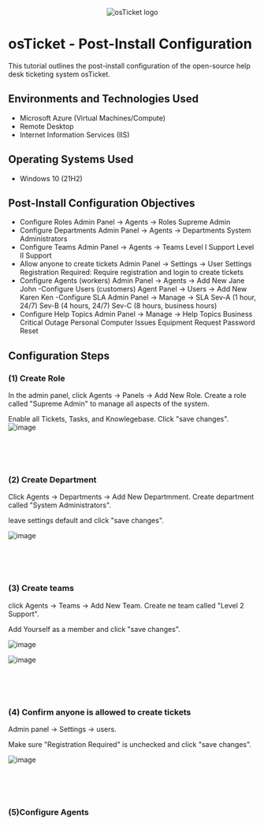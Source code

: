 
<p align="center">
<img src="https://i.imgur.com/Clzj7Xs.png" alt="osTicket logo"/>
</p>

<h1>osTicket - Post-Install Configuration</h1>
This tutorial outlines the post-install configuration of the open-source help desk ticketing system osTicket.<br />


<h2>Environments and Technologies Used</h2>

- Microsoft Azure (Virtual Machines/Compute)
- Remote Desktop
- Internet Information Services (IIS)

<h2>Operating Systems Used </h2>

- Windows 10</b> (21H2)

<h2>Post-Install Configuration Objectives</h2>

- Configure Roles
Admin Panel -> Agents -> Roles
Supreme Admin
- Configure Departments
Admin Panel -> Agents -> Departments
System Administrators
- Configure Teams
Admin Panel -> Agents -> Teams
Level I Support
Level II Support
- Allow anyone to create tickets
Admin Panel -> Settings -> User Settings
Registration Required: Require registration and login to create tickets 
- Configure Agents (workers)
Admin Panel -> Agents -> Add New
Jane
John
-Configure Users (customers)
Agent Panel -> Users -> Add New
Karen
Ken
-Configure SLA
Admin Panel -> Manage -> SLA
Sev-A (1 hour, 24/7)
Sev-B (4 hours, 24/7)
Sev-C (8 hours, business hours)
- Configure Help Topics
Admin Panel -> Manage -> Help Topics
Business Critical Outage
Personal Computer Issues
Equipment Request
Password Reset


<h2>Configuration Steps</h2>

<h3>(1) Create Role</h3>
  
In the admin panel, click Agents -> Panels -> Add New Role.  Create a role called "Supreme Admin" to manage all aspects of the system.    

Enable all Tickets, Tasks, and Knowlegebase. Click "save changes".  
![image](https://github.com/user-attachments/assets/18cb00b8-b9af-4d79-834b-269b5258ae4a) 

<br> 
<br>
<br>

<h3>(2) Create Department</h3>   

Click Agents -> Departments -> Add New Departmment. Create department called "System Administrators".  

leave settings default and click "save changes".  

![image](https://github.com/user-attachments/assets/1a85c69f-c1fc-423e-9bb5-b04582018811)   

<br> 
<br>
<br>

<h3>(3) Create teams</h3>   

click Agents -> Teams -> Add New Team. Create ne team called "Level 2 Support".   

Add Yourself as a member and click "save changes".

![image](https://github.com/user-attachments/assets/65c0d724-f6e0-4e58-952a-c150a4ceff8c)   

![image](https://github.com/user-attachments/assets/b1b57175-bb16-4ff9-97db-5d3dca7b18f4)   

<br> 
<br>
<br>

<h3>(4) Confirm anyone is allowed to create tickets</h3>   

Admin panel -> Settings -> users.  

Make sure "Registration Required" is unchecked and click "save changes".   

![image](https://github.com/user-attachments/assets/149f6f33-1148-456f-a6ef-bd083560dd92)

<br> 
<br>
<br>  

<h3>(5)Configure Agents</h3>   

